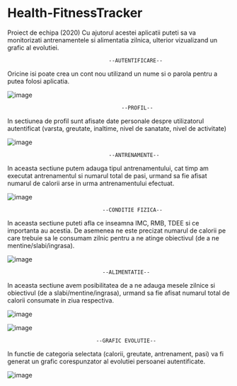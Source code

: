 # Health-FitnessTracker
Proiect de echipa (2020)
Cu ajutorul acestei aplicatii puteti sa va monitorizati antrenamentele si alimentatia zilnica, ulterior vizualizand un grafic al evolutiei.

                                    --AUTENTIFICARE--

Oricine isi poate crea un cont nou utilizand un nume si o parola pentru a putea folosi aplicatia.

![image](https://user-images.githubusercontent.com/100238002/198836884-425790b9-2a54-41c4-9f15-754a5b3329a3.png)

                                        --PROFIL--

In sectiunea de profil sunt afisate date personale despre utilizatorul autentificat (varsta, greutate, inaltime, nivel de sanatate, nivel de activitate)

![image](https://user-images.githubusercontent.com/100238002/198837021-7160dc9b-e7dc-4af0-818e-408c307f8c92.png)

                                    --ANTRENAMENTE--
         
In aceasta sectiune putem adauga tipul antrenamentului, cat timp am executat antrenamentul si numarul total de pasi, urmand sa fie afisat numarul de calorii arse in urma antrenamentului efectuat.         
         
![image](https://user-images.githubusercontent.com/100238002/198837169-2a395348-1c7a-4e16-9b7a-9a9560a77fbc.png)

                                  --CONDITIE FIZICA--

In aceasta sectiune puteti afla ce inseamna IMC, RMB, TDEE si ce importanta au acestia. De asemenea ne este precizat numarul de calorii pe care trebuie sa le consumam zilnic pentru a ne atinge obiectivul (de a ne mentine/slabi/ingrasa).

![image](https://user-images.githubusercontent.com/100238002/198837219-906f2016-7a28-4f95-a3b8-2d21e3e91ecc.png)

                                  --ALIMENTATIE--
   
In aceasta sectiune avem posibilitatea de a ne adauga mesele zilnice si obiectivul (de a slabi/mentine/ingrasa), urmand sa fie afisat numarul total de calorii consumate in ziua respectiva.   
   
![image](https://user-images.githubusercontent.com/100238002/198837337-c4be0489-3b70-452c-9acd-3d13a9ab3c16.png)


![image](https://user-images.githubusercontent.com/100238002/198837350-858e2486-5fa2-4fb3-8e71-a025b81ce010.png)
                                  
                                --GRAFIC EVOLUTIE--
                           
In functie de categoria selectata (calorii, greutate, antrenament, pasi) va fi generat un grafic corespunzator al evolutiei persoanei autentificate.

![image](https://user-images.githubusercontent.com/100238002/198837409-60777a5e-5546-4a9b-a101-39426b7c06e2.png)



